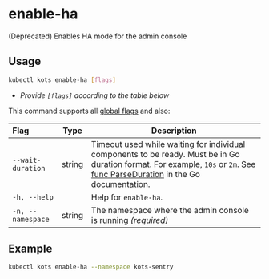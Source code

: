 # enable-ha

(Deprecated) Enables HA mode for the admin console

## Usage
```bash
kubectl kots enable-ha [flags]
```

* _Provide `[flags]` according to the table below_

This command supports all [global flags](kots-cli-global-flags) and also:


| Flag                 | Type   | Description |
|:---------------------|--------|--------------------------------------------------------------------------------------------------------------------------------------------------------------------|
| `--wait-duration`    | string | Timeout used while waiting for individual components to be ready.  Must be in Go duration format. For example, `10s` or `2m`. See [func ParseDuration](https://pkg.go.dev/time#ParseDuration) in the Go documentation. |
| `-h, --help`         |        | Help for `enable-ha`.                                                                                                                                                  |
| `-n, --namespace`    | string | The namespace where the admin console is running _(required)_                                                                                                      |

## Example
```bash
kubectl kots enable-ha --namespace kots-sentry
```
